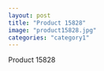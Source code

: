 ```yaml
---
layout: post
title: "Product 15828"
image: "product15828.jpg"
categories: "category1"
---
```

Product 15828
